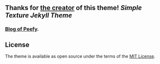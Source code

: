 ## **Thanks for [the creator](http://yizeng.me) of this theme!** *Simple Texture Jekyll Theme*

### [Blog of Peefy](https://peefy.github.io).

## License

The theme is available as open source under the terms of the
[MIT License](https://github.com/yizeng/jekyll-theme-simple-texture/blob/master/LICENSE).


[Jekyll]: http://jekyllrb.com/
[Bunlder]: http://bundler.io/
